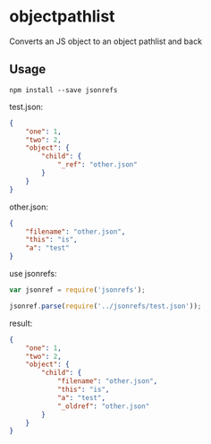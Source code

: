 # objectpathlist
Converts an JS object to an object pathlist and back

## Usage
```shell
npm install --save jsonrefs
```

test.json:
```JSON
{
    "one": 1,
    "two": 2, 
    "object": {
        "child": {
            "_ref": "other.json"
        }
    }
}
```

other.json:
```JSON
{
    "filename": "other.json",
    "this": "is",
    "a": "test"
}
```

use jsonrefs:
```JavaScript
var jsonref = require('jsonrefs');

jsonref.parse(require('../jsonrefs/test.json'));
```

result:
```JSON
{ 
    "one": 1,
    "two": 2,
    "object": { 
        "child": { 
            "filename": "other.json",
            "this": "is",
            "a": "test",
            "_oldref": "other.json" 
        } 
    } 
}
```